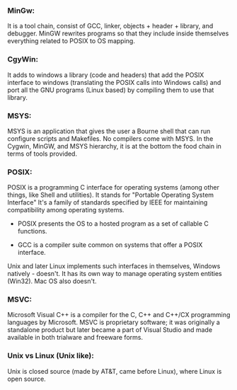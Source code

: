 ### MinGw:
It is a tool chain, consist of GCC, linker, objects + header + library, and debugger. MinGW rewrites programs so that they include inside themselves everything related to POSIX to OS mapping.

### CgyWin:
It adds to windows a library (code and headers) that add the POSIX interface to windows (translating the POSIX calls into Windows calls) and port all the GNU programs (Linux based) by compiling them to use that library.

### MSYS:
MSYS is an application that gives the user a Bourne shell that can run configure scripts and Makefiles. No compilers come with MSYS. In the Cygwin, MinGW, and MSYS hierarchy, it is at the bottom the food chain in terms of tools provided.

### POSIX:
POSIX is a programming C interface for operating systems (among other things, like Shell and utilities). It stands for "Portable Operating System Interface" It's a family of standards specified by IEEE for maintaining compatibility among operating systems.

* POSIX presents the OS to a hosted program as a set of callable C functions.

* GCC is a compiler suite common on systems that offer a POSIX interface.

Unix and later Linux implements such interfaces in themselves, Windows natively - doesn't. It has its own way to manage operating system entities (Win32). Mac OS also doesn't.


### MSVC:
Microsoft Visual C++ is a compiler for the C, C++ and C++/CX programming languages by Microsoft. MSVC is proprietary software; it was originally a standalone product but later became a part of Visual Studio and made available in both trialware and freeware forms.

### Unix vs Linux (Unix like):
Unix is closed source (made by AT&T, came before Linux), where Linux is open source.
